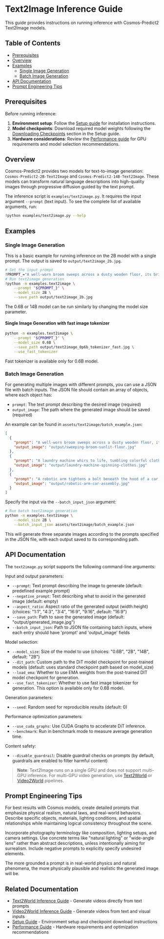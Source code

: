 # Text2Image Inference Guide

This guide provides instructions on running inference with Cosmos-Predict2 Text2Image models.

## Table of Contents

- [Prerequisites](#prerequisites)
- [Overview](#overview)
- [Examples](#examples)
  - [Single Image Generation](#single-image-generation)
  - [Batch Image Generation](#batch-image-generation)
- [API Documentation](#api-documentation)
- [Prompt Engineering Tips](#prompt-engineering-tips)

## Prerequisites

Before running inference:

1. **Environment setup**: Follow the [Setup guide](setup.md) for installation instructions.
2. **Model checkpoints**: Download required model weights following the [Downloading Checkpoints](setup.md#downloading-checkpoints) section in the Setup guide.
3. **Hardware considerations**: Review the [Performance guide](performance.md) for GPU requirements and model selection recommendations.

## Overview

Cosmos-Predict2 provides two models for text-to-image generation: `Cosmos-Predict2-2B-Text2Image` and `Cosmos-Predict2-14B-Text2Image`. These models can transform natural language descriptions into high-quality images through progressive diffusion guided by the text prompt.

The inference script is `examples/text2image.py`.
It requires the input argument `--prompt` (text input).
To see the complete list of available arguments, run:

```bash
!python examples/text2image.py --help
```

## Examples

### Single Image Generation

This is a basic example for running inference on the 2B model with a single prompt.
The output is saved to `output/text2image_2b.jpg`.

```bash
# Set the input prompt
!PROMPT_="A well-worn broom sweeps across a dusty wooden floor, its bristles gathering crumbs and flecks of debris in swift, rhythmic strokes. Dust motes dance in the sunbeams filtering through the window, glowing momentarily before settling. The quiet swish of straw brushing wood is interrupted only by the occasional creak of old floorboards. With each pass, the floor grows cleaner, restoring a sense of quiet order to the humble room."
# Run text2image generation
!python -m examples.text2image \
    --prompt "${PROMPT_}" \
    --model_size 2B \
    --save_path output/text2image_2b.jpg
```

The 0.6B or 14B model can be run similarly by changing the model size parameter.

#### Single Image Generation with fast image tokenizer
```bash
python -m examples.text2image \
    --prompt "${PROMPT_}" \
    --model_size 0.6B \
    --save_path output/text2image_0p6b_tokenizer_fast.jpg \
    --use_fast_tokenizer
```
Fast tokenizer is available only for 0.6B model.


### Batch Image Generation

For generating multiple images with different prompts, you can use a JSON file with batch inputs. The JSON file should contain an array of objects, where each object has:

- `prompt`: The text prompt describing the desired image (required)
- `output_image`: The path where the generated image should be saved (required)

An example can be found in `assets/text2image/batch_example.json`:

```json
[
  {
    "prompt": "A well-worn broom sweeps across a dusty wooden floor, its bristles gathering crumbs and flecks of debris in swift, rhythmic strokes. Dust motes dance in the sunbeams filtering through the window, glowing momentarily before settling. The quiet swish of straw brushing wood is interrupted only by the occasional creak of old floorboards. With each pass, the floor grows cleaner, restoring a sense of quiet order to the humble room.",
    "output_image": "output/sweeping-broom-sunlit-floor.jpg"
  },
  {
    "prompt": "A laundry machine whirs to life, tumbling colorful clothes behind the foggy glass door. Suds begin to form in a frothy dance, clinging to fabric as the drum spins. The gentle thud of shifting clothes creates a steady rhythm, like a heartbeat of the home. Outside the machine, a quiet calm fills the room, anticipation building for the softness and warmth of freshly laundered garments.",
    "output_image": "output/laundry-machine-spinning-clothes.jpg"
  },
  {
    "prompt": "A robotic arm tightens a bolt beneath the hood of a car, its tool head rotating with practiced torque. The metal-on-metal sound clicks into place, and the arm pauses briefly before retracting with a soft hydraulic hiss. Overhead lights reflect off the glossy vehicle surface, while scattered tools and screens blink in the background—a garage scene reimagined through the lens of precision engineering.",
    "output_image": "output/robotic-arm-car-assembly.jpg"
  }
]
```

Specify the input via the `--batch_input_json` argument:

```bash
# Run batch text2image generation
python -m examples.text2image \
    --model_size 2B \
    --batch_input_json assets/text2image/batch_example.json
```

This will generate three separate images according to the prompts specified in the JSON file, with each output saved to its corresponding path.

## API Documentation

The `text2image.py` script supports the following command-line arguments:

Input and output parameters:

- `--prompt`: Text prompt describing the image to generate (default: predefined example prompt)
- `--negative_prompt`: Text describing what to avoid in the generated image (default: empty)
- `--aspect_ratio`: Aspect ratio of the generated output (width:height) (choices: "1:1", "4:3", "3:4", "16:9", "9:16", default: "16:9")
- `--save_path`: Path to save the generated image (default: "output/generated_image.jpg")
- `--batch_input_json`: Path to JSON file containing batch inputs, where each entry should have 'prompt' and 'output_image' fields

Model selection:

- `--model_size`: Size of the model to use (choices: "0.6B", "2B", "14B", default: "2B")
- `--dit_path`: Custom path to the DiT model checkpoint for post-trained models (default: uses standard checkpoint path based on model_size)
- `--load_ema`: Whether to use EMA weights from the post-trained DIT model checkpoint for generation.
- `--use_fast_tokenizer`: Whether to use fast image tokenizer for generation. This option is available only for 0.6B model.

Generation parameters:

- `--seed`: Random seed for reproducible results (default: 0)

Performance optimization parameters:

- `--use_cuda_graphs`: Use CUDA Graphs to accelerate DiT inference.
- `--benchmark`: Run in benchmark mode to measure average generation time.

Content safety:

- `--disable_guardrail`: Disable guardrail checks on prompts (by default, guardrails are enabled to filter harmful content)

> **Note**: Text2Image runs on a single GPU and does not support multi-GPU inference. For multi-GPU video generation, use [Text2World](inference_text2world.md) or [Video2World](inference_video2world.md) pipelines.

## Prompt Engineering Tips

For best results with Cosmos models, create detailed prompts that emphasize physical realism, natural laws, and real-world behaviors. Describe specific objects, materials, lighting conditions, and spatial relationships while maintaining logical consistency throughout the scene.

Incorporate photography terminology like composition, lighting setups, and camera settings. Use concrete terms like "natural lighting" or "wide-angle lens" rather than abstract descriptions, unless intentionally aiming for surrealism. Include negative prompts to explicitly specify undesired elements.

The more grounded a prompt is in real-world physics and natural phenomena, the more physically plausible and realistic the generated image will be.

## Related Documentation

- [Text2World Inference Guide](inference_text2world.md) - Generate videos directly from text prompts
- [Video2World Inference Guide](inference_video2world.md) - Generate videos from text and visual inputs
- [Setup Guide](setup.md) - Environment setup and checkpoint download instructions
- [Performance Guide](performance.md) - Hardware requirements and optimization recommendations
